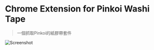 # Chrome Extension for Pinkoi Washi Tape
> 一個抓取Pinkoi的紙膠帶套件

![Screenshot](https://github.com/YuehChun/pinkoi_WashiTape/tree/master/img/Screenshot.png)
